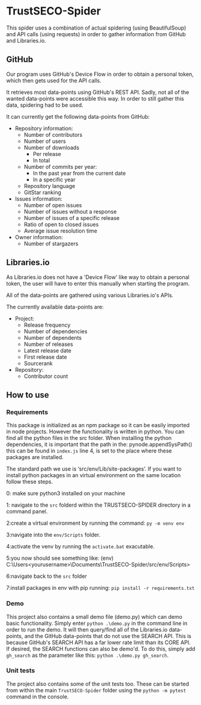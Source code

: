 # TrustSECO-Spider

This spider uses a combination of actual spidering (using BeautifulSoup) and API calls (using requests) in order to gather information from GitHub and Libraries.io.

## GitHub

Our program uses GitHub's Device Flow in order to obtain a personal token, which then gets used for the API calls.

It retrieves most data-points using GitHub's REST API. Sadly, not all of the wanted data-points were accessible this way. In order to still gather this data, spidering had to be used.

It can currently get the following data-points from GitHub:

- Repository information:
  - Number of contributors
  - Number of users
  - Number of downloads
    - Per release
    - In total
  - Number of commits per year:
    - In the past year from the current date
    - In a specific year
  - Repository language
  - GitStar ranking
- Issues information:
  - Number of open issues
  - Number of issues without a response
  - Number of issues of a specific release
  - Ratio of open to closed issues
  - Average issue resolution time
- Owner information:
  - Number of stargazers

## Libraries.io

As Libraries.io does not have a 'Device Flow' like way to obtain a personal token, the user will have to enter this manually when starting the program.

All of the data-points are gathered using various Libraries.io's APIs.

The currently available data-points are:

- Project:
  - Release frequency
  - Number of dependencies
  - Number of dependents
  - Number of releases
  - Latest release date
  - First release date
  - Sourcerank
- Repository:
  - Contributor count

## How to use

### Requirements

This package is initialized as an npm package so it can be easily imported in node projects. However the functionality is written in python. You can find all the python files in the src folder. When installing the python dependencies, it is important that the path in the: pynode.appendSysPath(<path to python dependencies>) this can be found in `index.js` line 4, is set to the place where these packages are installed.

The standard path we use is ‘src/env/Lib/site-packages’. If you want to install python packages in an virtual environment on the same location follow these steps.

0: make sure python3 installed on your machine
  
1: navigate to the `src` folderd within the TRUSTSECO-SPIDER directory in a command panel.
  
2:create a virtual environment by running the command: `py -m venv env`
  
3:navigate into the `env/Scripts` folder.
  
4:activate the venv by running the `activate.bat` exacutable.
  
5:you now should see something like: (env) C:\Users\<yourusername>\Documents\TrustSECO-Spider/src/env/Scripts>
  
6:navigate back to the `src` folder
  
7:install packages in env with pip running: `pip install -r requirements.txt`

### Demo

This project also contains a small demo file (demo.py) which can demo basic functionality. Simply enter `python .\demo.py` in the command line in order to run the demo. It will then query/find all of the Libraries.io data-points, and the GitHub data-points that do not use the SEARCH API. This is because GitHub's SEARCH API has a far lower rate limit than its CORE API.
If desired, the SEARCH functions can also be demo'd. To do this, simply add `gh_search` as the parameter like this: `python .\demo.py gh_search`.

### Unit tests

The project also contains some of the unit tests too. These can be started from within the main `TrustSECO-Spider` folder using the `python -m pytest` command in the console.
